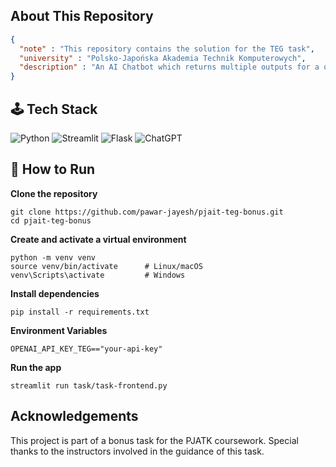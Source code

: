 ## About This Repository

```json
{
  "note" : "This repository contains the solution for the TEG task",
  "university" : "Polsko-Japońska Akademia Technik Komputerowych",
  "description" : "An AI Chatbot which returns multiple outputs for a question based on different RAG Techniques and Prompt Engineering Techniques",
} 
````

## 🕹 Tech Stack

![Python](https://img.shields.io/badge/python-3670A0?style=for-the-badge&logo=python&logoColor=ffdd54)
![Streamlit](https://img.shields.io/badge/Streamlit-%23FE4B4B.svg?style=for-the-badge&logo=streamlit&logoColor=white)
![Flask](https://img.shields.io/badge/flask-%23000.svg?style=for-the-badge&logo=flask&logoColor=white)
![ChatGPT](https://img.shields.io/badge/chatGPT-74aa9c?style=for-the-badge&logo=openai&logoColor=white)


## 🚀 How to Run


**Clone the repository**

   ```
   git clone https://github.com/pawar-jayesh/pjait-teg-bonus.git
   cd pjait-teg-bonus
  ```

**Create and activate a virtual environment**

  ```
  python -m venv venv
  source venv/bin/activate      # Linux/macOS
  venv\Scripts\activate         # Windows
  ```

**Install dependencies**

  ```
  pip install -r requirements.txt
  ```

**Environment Variables**

  ```
  OPENAI_API_KEY_TEG=="your-api-key"
  ```

**Run the app**

  ```
  streamlit run task/task-frontend.py
  ```


## Acknowledgements

This project is part of a bonus task for the PJATK coursework. Special thanks to the instructors involved in the guidance of this task.

